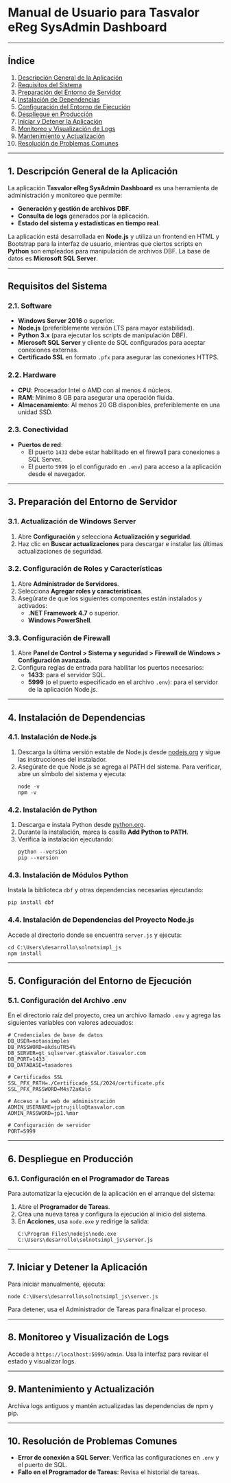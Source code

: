 
# Manual de Usuario para Tasvalor eReg SysAdmin Dashboard

---

## Índice

1. [Descripción General de la Aplicación](#descripción-general-de-la-aplicación)
2. [Requisitos del Sistema](#requisitos-del-sistema)
3. [Preparación del Entorno de Servidor](#preparación-del-entorno-de-servidor)
4. [Instalación de Dependencias](#instalación-de-dependencias)
5. [Configuración del Entorno de Ejecución](#configuración-del-entorno-de-ejecución)
6. [Despliegue en Producción](#despliegue-en-producción)
7. [Iniciar y Detener la Aplicación](#iniciar-y-detener-la-aplicación)
8. [Monitoreo y Visualización de Logs](#monitoreo-y-visualización-de-logs)
9. [Mantenimiento y Actualización](#mantenimiento-y-actualización)
10. [Resolución de Problemas Comunes](#resolución-de-problemas-comunes)

---

## 1. Descripción General de la Aplicación

La aplicación **Tasvalor eReg SysAdmin Dashboard** es una herramienta de administración y monitoreo que permite:

- **Generación y gestión de archivos DBF**.
- **Consulta de logs** generados por la aplicación.
- **Estado del sistema y estadísticas en tiempo real**.

La aplicación está desarrollada en **Node.js** y utiliza un frontend en HTML y Bootstrap para la interfaz de usuario, mientras que ciertos scripts en **Python** son empleados para manipulación de archivos DBF. La base de datos es **Microsoft SQL Server**.

---

## Requisitos del Sistema

### 2.1. Software

- **Windows Server 2016** o superior.
- **Node.js** (preferiblemente versión LTS para mayor estabilidad).
- **Python 3.x** (para ejecutar los scripts de manipulación DBF).
- **Microsoft SQL Server** y cliente de SQL configurados para aceptar conexiones externas.
- **Certificado SSL** en formato `.pfx` para asegurar las conexiones HTTPS.

### 2.2. Hardware

- **CPU**: Procesador Intel o AMD con al menos 4 núcleos.
- **RAM**: Mínimo 8 GB para asegurar una operación fluida.
- **Almacenamiento**: Al menos 20 GB disponibles, preferiblemente en una unidad SSD.

### 2.3. Conectividad

- **Puertos de red**:
  - El puerto `1433` debe estar habilitado en el firewall para conexiones a SQL Server.
  - El puerto `5999` (o el configurado en `.env`) para acceso a la aplicación desde el navegador.

---

## 3. Preparación del Entorno de Servidor

### 3.1. Actualización de Windows Server

1. Abre **Configuración** y selecciona **Actualización y seguridad**.
2. Haz clic en **Buscar actualizaciones** para descargar e instalar las últimas actualizaciones de seguridad.

### 3.2. Configuración de Roles y Características

1. Abre **Administrador de Servidores**.
2. Selecciona **Agregar roles y características**.
3. Asegúrate de que los siguientes componentes están instalados y activados:
   - **.NET Framework 4.7** o superior.
   - **Windows PowerShell**.

### 3.3. Configuración de Firewall

1. Abre **Panel de Control > Sistema y seguridad > Firewall de Windows > Configuración avanzada**.
2. Configura reglas de entrada para habilitar los puertos necesarios:
   - **1433**: para el servidor SQL.
   - **5999** (o el puerto especificado en el archivo `.env`): para el servidor de la aplicación Node.js.

---

## 4. Instalación de Dependencias

### 4.1. Instalación de Node.js

1. Descarga la última versión estable de Node.js desde [nodejs.org](https://nodejs.org/) y sigue las instrucciones del instalador.
2. Asegúrate de que Node.js se agrega al PATH del sistema. Para verificar, abre un símbolo del sistema y ejecuta:
   ```
   node -v
   npm -v
   ```

### 4.2. Instalación de Python

1. Descarga e instala Python desde [python.org](https://www.python.org/downloads/).
2. Durante la instalación, marca la casilla **Add Python to PATH**.
3. Verifica la instalación ejecutando:
   ```
   python --version
   pip --version
   ```

### 4.3. Instalación de Módulos Python

Instala la biblioteca `dbf` y otras dependencias necesarias ejecutando:
   ```
   pip install dbf
   ```

### 4.4. Instalación de Dependencias del Proyecto Node.js

Accede al directorio donde se encuentra `server.js` y ejecuta:
   ```
   cd C:\Users\desarrollo\solnotsimpl_js
   npm install
   ```

---

## 5. Configuración del Entorno de Ejecución

### 5.1. Configuración del Archivo .env

En el directorio raíz del proyecto, crea un archivo llamado `.env` y agrega las siguientes variables con valores adecuados:

   ```
   # Credenciales de base de datos
   DB_USER=notassimples
   DB_PASSWORD=akdsuTR54%
   DB_SERVER=gt_sqlserver.gtasvalor.tasvalor.com
   DB_PORT=1433
   DB_DATABASE=tasadores

   # Certificados SSL
   SSL_PFX_PATH=./Certificado_SSL/2024/certificate.pfx
   SSL_PFX_PASSWORD=M4s72aKalo

   # Acceso a la web de administración
   ADMIN_USERNAME=jptrujillo@tasvalor.com
   ADMIN_PASSWORD=jp1.%mar

   # Configuración de servidor
   PORT=5999
   ```

---

## 6. Despliegue en Producción

### 6.1. Configuración en el Programador de Tareas

Para automatizar la ejecución de la aplicación en el arranque del sistema:

1. Abre el **Programador de Tareas**.
2. Crea una nueva tarea y configura la ejecución al inicio del sistema.
3. En **Acciones**, usa `node.exe` y redirige la salida:
   ```
   C:\Program Files\nodejs\node.exe C:\Users\desarrollo\solnotsimpl_js\server.js
   ```

---

## 7. Iniciar y Detener la Aplicación

Para iniciar manualmente, ejecuta:
   ```
   node C:\Users\desarrollo\solnotsimpl_js\server.js
   ```

Para detener, usa el Administrador de Tareas para finalizar el proceso.

---

## 8. Monitoreo y Visualización de Logs

Accede a `https://localhost:5999/admin`. Usa la interfaz para revisar el estado y visualizar logs.

---

## 9. Mantenimiento y Actualización

Archiva logs antiguos y mantén actualizadas las dependencias de npm y pip.

---

## 10. Resolución de Problemas Comunes

- **Error de conexión a SQL Server**: Verifica las configuraciones en `.env` y el puerto de SQL.
- **Fallo en el Programador de Tareas**: Revisa el historial de tareas.

